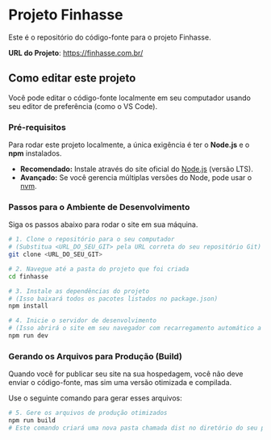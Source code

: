 # Projeto Finhasse

Este é o repositório do código-fonte para o projeto Finhasse.

**URL do Projeto**: https://finhasse.com.br/

## Como editar este projeto

Você pode editar o código-fonte localmente em seu computador usando seu editor de preferência (como o VS Code).

### Pré-requisitos

Para rodar este projeto localmente, a única exigência é ter o **Node.js** e o **npm** instalados.

* **Recomendado:** Instale através do site oficial do [Node.js](https://nodejs.org/) (versão LTS).
* **Avançado:** Se você gerencia múltiplas versões do Node, pode usar o [nvm](https://github.com/nvm-sh/nvm#installing-and-updating).

### Passos para o Ambiente de Desenvolvimento

Siga os passos abaixo para rodar o site em sua máquina.

```sh
# 1. Clone o repositório para o seu computador
# (Substitua <URL_DO_SEU_GIT> pela URL correta do seu repositório Git)
git clone <URL_DO_SEU_GIT>

# 2. Navegue até a pasta do projeto que foi criada
cd finhasse

# 3. Instale as dependências do projeto
# (Isso baixará todos os pacotes listados no package.json)
npm install

# 4. Inicie o servidor de desenvolvimento
# (Isso abrirá o site em seu navegador com recarregamento automático a cada alteração)
npm run dev
```

### Gerando os Arquivos para Produção (Build)
Quando você for publicar seu site na sua hospedagem, você não deve enviar o código-fonte, mas sim uma versão otimizada e compilada.

Use o seguinte comando para gerar esses arquivos:
```sh
# 5. Gere os arquivos de produção otimizados
npm run build
# Este comando criará uma nova pasta chamada dist no diretório do seu projeto. É o conteúdo desta pasta (index.html, pasta assets, etc.) que você deve enviar para o seu servidor de hospedagem (geralmente na pasta public_html).
```